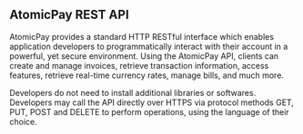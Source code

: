 ## AtomicPay REST API
AtomicPay provides a standard HTTP RESTful interface which enables application developers to programmatically interact with their account in a powerful, yet secure environment. Using the AtomicPay API, clients can create and manage invoices, retrieve transaction information, access features, retrieve real-time currency rates, manage bills, and much more.

Developers do not need to install additional libraries or softwares. Developers may call the API directly over HTTPS via protocol methods GET, PUT, POST and DELETE to perform operations, using the language of their choice.
